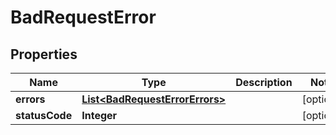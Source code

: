 

# BadRequestError

## Properties

Name | Type | Description | Notes
------------ | ------------- | ------------- | -------------
**errors** | [**List&lt;BadRequestErrorErrors&gt;**](BadRequestErrorErrors.md) |  |  [optional]
**statusCode** | **Integer** |  |  [optional]



